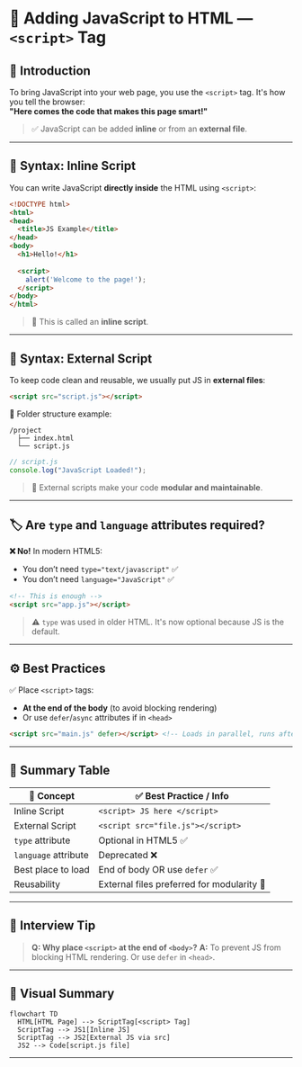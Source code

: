 
# 📜 Adding JavaScript to HTML — `<script>` Tag

## 🧾 Introduction

To bring JavaScript into your web page, you use the `<script>` tag. It's how you tell the browser:  
**"Here comes the code that makes this page smart!"**

> ✅ JavaScript can be added **inline** or from an **external file**.

---

## 🧩 Syntax: Inline Script

You can write JavaScript **directly inside** the HTML using `<script>`:

```html
<!DOCTYPE html>
<html>
<head>
  <title>JS Example</title>
</head>
<body>
  <h1>Hello!</h1>
  
  <script>
    alert('Welcome to the page!');
  </script>
</body>
</html>
````

> 🧠 This is called an **inline script**.

---

## 📁 Syntax: External Script

To keep code clean and reusable, we usually put JS in **external files**:

```html
<script src="script.js"></script>
```

📂 Folder structure example:

```
/project
  ├── index.html
  └── script.js
```

```js
// script.js
console.log("JavaScript Loaded!");
```

> 🔄 External scripts make your code **modular and maintainable**.

---

## 🏷️ Are `type` and `language` attributes required?

**❌ No!** In modern HTML5:

* You don’t need `type="text/javascript"` ✅
* You don’t need `language="JavaScript"` ✅

```html
<!-- This is enough -->
<script src="app.js"></script>
```

> ⚠️ `type` was used in older HTML. It's now optional because JS is the default.

---

## ⚙️ Best Practices

✅ Place `<script>` tags:

* **At the end of the body** (to avoid blocking rendering)
* Or use `defer`/`async` attributes if in `<head>`

```html
<script src="main.js" defer></script> <!-- Loads in parallel, runs after HTML -->
```

---

## 📌 Summary Table

| 🧠 Concept           | ✅ Best Practice / Info                     |
| -------------------- | ------------------------------------------ |
| Inline Script        | `<script> JS here </script>`               |
| External Script      | `<script src="file.js"></script>`          |
| `type` attribute     | Optional in HTML5 ✅                        |
| `language` attribute | Deprecated ❌                               |
| Best place to load   | End of body OR use `defer` ✅               |
| Reusability          | External files preferred for modularity 🧱 |

---

## 🧠 Interview Tip

> **Q: Why place `<script>` at the end of `<body>`?**
> **A:** To prevent JS from blocking HTML rendering. Or use `defer` in `<head>`.

---

## 📸 Visual Summary

```mermaid
flowchart TD
  HTML[HTML Page] --> ScriptTag[<script> Tag]
  ScriptTag --> JS1[Inline JS]
  ScriptTag --> JS2[External JS via src]
  JS2 --> Code[script.js file]
```

---


